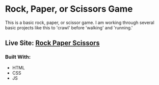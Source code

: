 # Rock, Paper, or Scissors Game

This is a basic rock, paper, or scissor game. I am working through several basic projects like this to 'crawl' before 'walking' and 'running.'

## Live Site: [Rock Paper Scissors](https://matroddev.github.io/rockPaperScissor/)

### Built With:

* HTML
* CSS
* JS